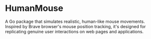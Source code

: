 # HumanMouse
A Go package that simulates realistic, human-like mouse movements. Inspired by Brave browser's mouse position tracking, it's designed for replicating genuine user interactions on web pages and applications. 
